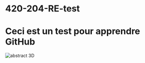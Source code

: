 # 420-204-RE-test
# Ceci est un test pour apprendre GitHub

<img src="D:\Users\2132668\Documents\GitHub\420-204-RE-test\3d-2560x1440-4k-hd-wallpaper-yellow-blue-orange-background-254.jpg" alt="abstract 3D">

